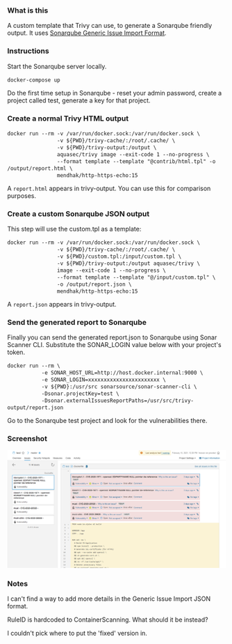 ### What is this

A custom template that Trivy can use, to generate a Sonarqube friendly output.  It uses [Sonarqube Generic Issue Import Format](https://docs.sonarqube.org/latest/analysis/generic-issue/). 

### Instructions

Start the Sonarqube server locally.

    docker-compose up

Do the first time setup in Sonarqube - reset your admin password, create a project called test, generate a key for that project. 

### Create a normal Trivy HTML output

```
docker run --rm -v /var/run/docker.sock:/var/run/docker.sock \
                -v ${PWD}/trivy-cache/:/root/.cache/ \
                -v ${PWD}/trivy-output:/output \
                aquasec/trivy image --exit-code 1 --no-progress \
                --format template --template "@contrib/html.tpl" -o /output/report.html \
                mendhak/http-https-echo:15
```
A `report.html` appears in trivy-output.  You can use this for comparison purposes. 

### Create a custom Sonarqube JSON output

This step will use the custom.tpl as a template:

```
docker run --rm -v /var/run/docker.sock:/var/run/docker.sock \
                -v ${PWD}/trivy-cache/:/root/.cache/ \
                -v ${PWD}/custom.tpl:/input/custom.tpl \
                -v ${PWD}/trivy-output:/output aquasec/trivy \
                image --exit-code 1 --no-progress \
                --format template --template "@/input/custom.tpl" \
                -o /output/report.json \
                mendhak/http-https-echo:15
```

A `report.json` appears in trivy-output. 

### Send the generated report to Sonarqube

Finally you can send the generated report.json to Sonarqube using Sonar Scanner CLI.  Substitute the SONAR_LOGIN value below with your project's token.  

```
docker run --rm \
           -e SONAR_HOST_URL=http://host.docker.internal:9000 \
           -e SONAR_LOGIN=xxxxxxxxxxxxxxxxxxxxxxx \
           -v ${PWD}:/usr/src sonarsource/sonar-scanner-cli \
           -Dsonar.projectKey=test \
           -Dsonar.externalIssuesReportPaths=/usr/src/trivy-output/report.json 
```
Go to the Sonarqube test project and look for the vulnerabilities there. 

### Screenshot

![img](screenshot.png)

### Notes

I can't find a way to add more details in the Generic Issue Import JSON format.  

RuleID is hardcoded to ContainerScanning.  What should it be instead?

I couldn't pick where to put the 'fixed' version in.  